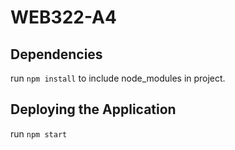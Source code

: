 # WEB322-A4

## Dependencies

run `npm install` to include node_modules in project.

## Deploying the Application
run `npm start`


